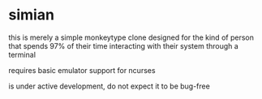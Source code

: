 # simian
this is merely a simple monkeytype clone designed for the kind of person that spends 97% of their time interacting with their system through a terminal

requires basic emulator support for ncurses

is under active development, do not expect it to be bug-free
